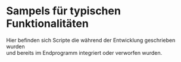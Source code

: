 # Sampels für typischen Funktionalitäten
Hier befinden sich Scripte die während der Entwicklung geschrieben wurden  
und bereits im Endprogramm integriert oder verworfen wurden.
